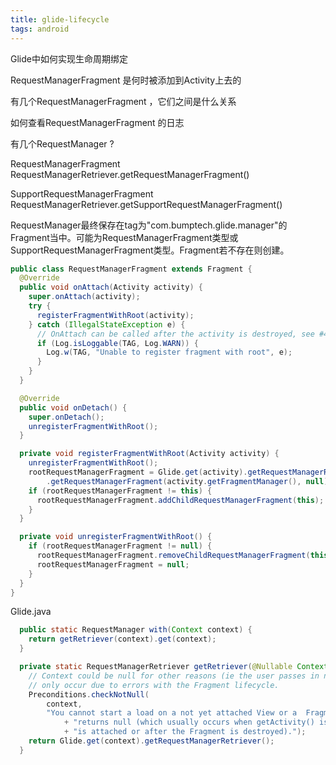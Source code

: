 ```yaml
---
title: glide-lifecycle
tags: android
---
```

Glide中如何实现生命周期绑定


RequestManagerFragment 是何时被添加到Activity上去的

有几个RequestManagerFragment ，它们之间是什么关系

如何查看RequestManagerFragment 的日志


有几个RequestManager ?


RequestManagerFragment RequestManagerRetriever.getRequestManagerFragment()

SupportRequestManagerFragment RequestManagerRetriever.getSupportRequestManagerFragment()


RequestManager最终保存在tag为"com.bumptech.glide.manager"的Fragment当中。可能为RequestManagerFragment类型或SupportRequestManagerFragment类型。Fragment若不存在则创建。



```java
public class RequestManagerFragment extends Fragment {
  @Override
  public void onAttach(Activity activity) {
    super.onAttach(activity);
    try {
      registerFragmentWithRoot(activity);
    } catch (IllegalStateException e) {
      // OnAttach can be called after the activity is destroyed, see #497.
      if (Log.isLoggable(TAG, Log.WARN)) {
        Log.w(TAG, "Unable to register fragment with root", e);
      }
    }
  }

  @Override
  public void onDetach() {
    super.onDetach();
    unregisterFragmentWithRoot();
  }

  private void registerFragmentWithRoot(Activity activity) {
    unregisterFragmentWithRoot();
    rootRequestManagerFragment = Glide.get(activity).getRequestManagerRetriever()
        .getRequestManagerFragment(activity.getFragmentManager(), null);
    if (rootRequestManagerFragment != this) {
      rootRequestManagerFragment.addChildRequestManagerFragment(this);
    }
  }

  private void unregisterFragmentWithRoot() {
    if (rootRequestManagerFragment != null) {
      rootRequestManagerFragment.removeChildRequestManagerFragment(this);
      rootRequestManagerFragment = null;
    }
  }
}
```

Glide.java

```java
  public static RequestManager with(Context context) {
    return getRetriever(context).get(context);
  }

  private static RequestManagerRetriever getRetriever(@Nullable Context context) {
    // Context could be null for other reasons (ie the user passes in null), but in practice it will
    // only occur due to errors with the Fragment lifecycle.
    Preconditions.checkNotNull(
        context,
        "You cannot start a load on a not yet attached View or a  Fragment where getActivity() "
            + "returns null (which usually occurs when getActivity() is called before the Fragment "
            + "is attached or after the Fragment is destroyed).");
    return Glide.get(context).getRequestManagerRetriever();
  }
```



